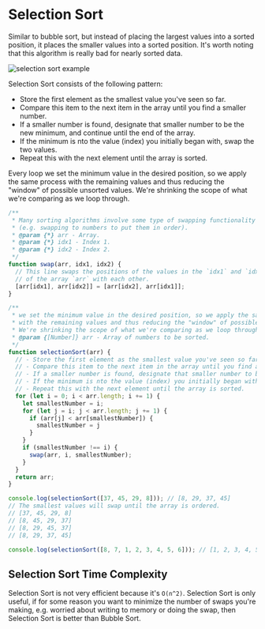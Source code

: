 # Selection Sort

Similar to bubble sort, but instead of placing the largest values into a sorted position, it places the smaller values into a sorted position. It's worth noting that this algorithm is really bad for nearly sorted data.

![selection sort example](https://github.com/rmolinamir/algorithms-and-data-structures/blob/master/09.%20Selection%20Sort/images/Selection-Sort%20Visual%20Example_selection%20sort%20example.png?raw=true "Selection Sort Visual Example")

Selection Sort consists of the following pattern:

- Store the first element as the smallest value you've seen so far.
- Compare this item to the next item in the array until you find a smaller number.
- If a smaller number is found, designate that smaller number to be the new minimum, and continue until the end of the array.
- If the minimum is nto the value (index) you initially began with, swap the two values.
- Repeat this with the next element until the array is sorted.

Every loop we set the minimum value in the desired position, so we apply the same process with the remaining values and thus reducing the "window" of possible unsorted values. We're shrinking the scope of what we're comparing as we loop through.

```js
/**
 * Many sorting algorithms involve some type of swapping functionality
 * (e.g. swapping to numbers to put them in order).
 * @param {*} arr - Array.
 * @param {*} idx1 - Index 1.
 * @param {*} idx2 - Index 2.
 */
function swap(arr, idx1, idx2) {
  // This line swaps the positions of the values in the `idx1` and `idx2` positions
  // of the array `arr` with each other.
  [arr[idx1], arr[idx2]] = [arr[idx2], arr[idx1]];
}

/**
 * we set the minimum value in the desired position, so we apply the same process
 * with the remaining values and thus reducing the "window" of possible unsorted values.
 * We're shrinking the scope of what we're comparing as we loop through.
 * @param {[Number]} arr - Array of numbers to be sorted.
 */
function selectionSort(arr) {
  // - Store the first element as the smallest value you've seen so far.
  // - Compare this item to the next item in the array until you find a smaller number.
  // - If a smaller number is found, designate that smaller number to be the new minimum, and continue until the end of the array.
  // - If the minimum is nto the value (index) you initially began with, swap the two values.
  // - Repeat this with the next element until the array is sorted.
  for (let i = 0; i < arr.length; i += 1) {
    let smallestNumber = i;
    for (let j = i; j < arr.length; j += 1) {
      if (arr[j] < arr[smallestNumber]) {
        smallestNumber = j
      }
    }
    if (smallestNumber !== i) {
      swap(arr, i, smallestNumber);
    }
  }
  return arr;
}

console.log(selectionSort([37, 45, 29, 8])); // [8, 29, 37, 45]
// The smallest values will swap until the array is ordered.
// [37, 45, 29, 8]
// [8, 45, 29, 37]
// [8, 29, 45, 37]
// [8, 29, 37, 45]

console.log(selectionSort([8, 7, 1, 2, 3, 4, 5, 6])); // [1, 2, 3, 4, 5, 6, 7, 8]
```

## Selection Sort Time Complexity

Selection Sort is not very efficient because it's `O(n^2)`. Selection Sort is only useful, if for some reason you want to minimize the number of swaps you're making, e.g. worried about writing to memory or doing the swap, then Selection Sort is better than Bubble Sort.

